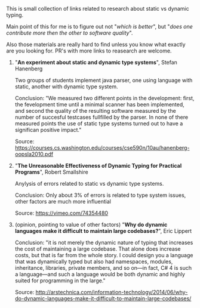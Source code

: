 This is small collection of links related to research about static vs dynamic typing.

Main point of this for me is to figure out not "*which is better*",
but "*does one contribute more then the other to software quality*".

Also those materials are really hard to find unless you know what exactly
are you looking for. PR's with more links to reasearch are welcome.

1. "**An experiment about static and dynamic type systems**", Stefan Hanenberg
    
    Two groups of students implement java parser, one using language with static, another with dynamic type system.
    
    Conclusion: "We measured two different points in the development: first, the fevelopment time until a minimal scanner has been implemented, and second the quality of the resulting software measured by the number of succesful testcases fullfilled by the parser. In none of there measured points the use of static type systems turned out to have a significan positive impact."
    
    Source: https://courses.cs.washington.edu/courses/cse590n/10au/hanenberg-oopsla2010.pdf

2.  "**The Unreasonable Effectiveness of Dynamic Typing for Practical Programs**", Robert Smallshire

    Anylysis of errors related to static vs dynamic type systems.

    Conclusion: Only about 3% of errors is related to type system issues, other factors are much more influential
  
    Source: https://vimeo.com/74354480


3. (opinion, pointing to value of other factors) "**Why do dynamic languages make it difficult to maintain large codebases?**", Eric Lippert 

    Conclusion: "it is not merely the dynamic nature of typing that increases the cost of maintaining a large codebase. That alone does increase costs, but that is far from the whole story. I could design you a language that was dynamically typed but also had namespaces, modules, inheritance, libraries, private members, and so on—in fact, C# 4 is such a language—and such a language would be both dynamic and highly suited for programming in the large."

    Source: http://arstechnica.com/information-technology/2014/06/why-do-dynamic-languages-make-it-difficult-to-maintain-large-codebases/

